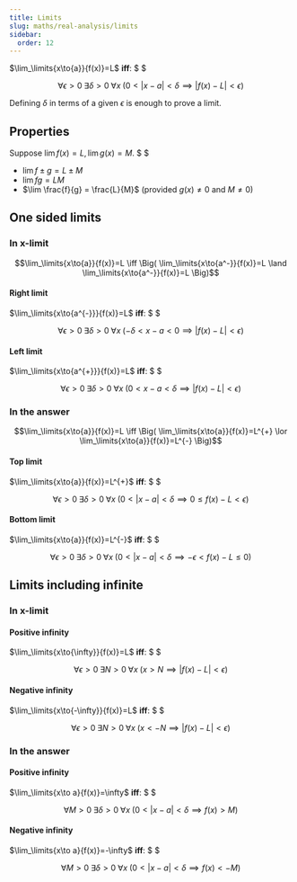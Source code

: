 ```yaml
---
title: Limits
slug: maths/real-analysis/limits
sidebar:
  order: 12
---
```


$\lim_\limits{x\to{a}}{f(x)}=L$ **iff**: $ $

```math
\forall{\epsilon>0}\;
\exists{\delta>0}\;
\forall{x}\;
(0<|x-a|<\delta\implies{|f(x)-L|<\epsilon})
```

Defining $\delta$ in terms of a given $\epsilon$ is enough to prove a limit.

## Properties

Suppose $\lim f(x) = L, \lim g(x) =M$. $ $

- $\lim {f \pm g} = L \pm M$
- $\lim {fg} = LM$
- $\lim \frac{f}{g} = \frac{L}{M}$ (provided $g(x)\neq 0$ and $M\neq 0$)

## One sided limits

### In x-limit

```math
\lim_\limits{x\to{a}}{f(x)}=L
\iff
\Big(
\lim_\limits{x\to{a^-}}{f(x)}=L
\land
\lim_\limits{x\to{a^-}}{f(x)}=L
\Big)
```

#### Right limit

$\lim_\limits{x\to{a^{-}}}{f(x)}=L$ **iff**: $ $

```math
\forall{\epsilon>0}\;
\exists{\delta>0}\;
\forall{x}\;
(-\delta<x-a<0\implies{|f(x)-L|<\epsilon})
```

#### Left limit

$\lim_\limits{x\to{a^{+}}}{f(x)}=L$ **iff**: $ $

```math
\forall{\epsilon>0}\;
\exists{\delta>0}\;
\forall{x}\;
(0<x-a<\delta\implies{|f(x)-L|<\epsilon})
```

### In the answer

```math
\lim_\limits{x\to{a}}{f(x)}=L
\iff
\Big(
\lim_\limits{x\to{a}}{f(x)}=L^{+}
\lor
\lim_\limits{x\to{a}}{f(x)}=L^{-}
\Big)
```

#### Top limit

$\lim_\limits{x\to{a}}{f(x)}=L^{+}$ **iff**: $ $

```math
\forall{\epsilon>0}\;
\exists{\delta>0}\;
\forall{x}\;
(0<\lvert{x-a}\rvert<\delta\implies{0\le f(x)-L<\epsilon})
```

#### Bottom limit

$\lim_\limits{x\to{a}}{f(x)}=L^{-}$ **iff**: $ $

```math
\forall{\epsilon>0}\;
\exists{\delta>0}\;
\forall{x}\;
(0<\lvert{x-a}\rvert<\delta\implies{-\epsilon\lt f(x)-L\le 0})
```

## Limits including infinite

### In x-limit

#### Positive infinity

$\lim_\limits{x\to{\infty}}{f(x)}=L$ **iff**: $ $

```math
\forall{\epsilon\gt 0}\;
\exists{N>0}\;
\forall{x}\;
(x\gt N\implies{|f(x)-L|<\epsilon})
```

#### Negative infinity

$\lim_\limits{x\to{-\infty}}{f(x)}=L$ **iff**: $ $

```math
\forall{\epsilon\gt 0}\;
\exists{N>0}\;
\forall{x}\;
(x\lt-N\implies{|f(x)-L|<\epsilon})
```

### In the answer

#### Positive infinity

$\lim_\limits{x\to a}{f(x)}=\infty$ **iff**: $ $

```math
\forall{M\gt 0}\;
\exists{\delta>0}\;
\forall{x}\;
(0<\lvert{x-a}\rvert<\delta\implies{f(x)\gt M})
```

#### Negative infinity

$\lim_\limits{x\to a}{f(x)}=-\infty$ **iff**: $ $

```math
\forall{M\gt 0}\;
\exists{\delta>0}\;
\forall{x}\;
(0<\lvert{x-a}\rvert<\delta\implies{f(x)\lt-M})
```
